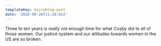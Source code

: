 ```yaml
---
templateKey: microblog-post
date: '2018-09-26T11:28:02Z'
---
```


Three to ten years is really not enough time for what Cosby did to all of those women. Our justice system and our attitudes towards women in the US are so broken.

